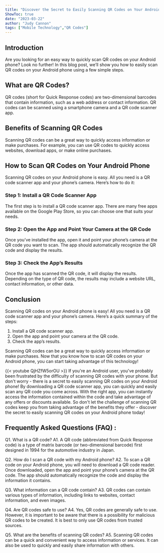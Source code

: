 ```yaml
---
title: "Discover the Secret to Easily Scanning QR Codes on Your Android Phone!"
ShowToc: true 
date: "2023-03-22"
author: "Judy Cannon" 
tags: ["Mobile Technology","QR Codes"]
---
```

## Introduction 

Are you looking for an easy way to quickly scan QR codes on your Android phone? Look no further! In this blog post, we’ll show you how to easily scan QR codes on your Android phone using a few simple steps. 

## What are QR Codes? 

QR codes (short for Quick Response codes) are two-dimensional barcodes that contain information, such as a web address or contact information. QR codes can be scanned using a smartphone camera and a QR code scanner app. 

## Benefits of Scanning QR Codes 

Scanning QR codes can be a great way to quickly access information or make purchases. For example, you can use QR codes to quickly access websites, download apps, or make online purchases. 

## How to Scan QR Codes on Your Android Phone 

Scanning QR codes on your Android phone is easy. All you need is a QR code scanner app and your phone’s camera. Here’s how to do it: 

### Step 1: Install a QR Code Scanner App 

The first step is to install a QR code scanner app. There are many free apps available on the Google Play Store, so you can choose one that suits your needs. 

### Step 2: Open the App and Point Your Camera at the QR Code 

Once you’ve installed the app, open it and point your phone’s camera at the QR code you want to scan. The app should automatically recognize the QR code and display the results. 

### Step 3: Check the App’s Results 

Once the app has scanned the QR code, it will display the results. Depending on the type of QR code, the results may include a website URL, contact information, or other data. 

## Conclusion 

Scanning QR codes on your Android phone is easy! All you need is a QR code scanner app and your phone’s camera. Here’s a quick summary of the steps: 

1. Install a QR code scanner app. 
2. Open the app and point your camera at the QR code. 
3. Check the app’s results. 

Scanning QR codes can be a great way to quickly access information or make purchases. Now that you know how to scan QR codes on your Android phone, you can start taking advantage of this technology!

{{< youtube QjHZfW5orOU >}} 
If you're an Android user, you've probably been frustrated by the difficulty of scanning QR codes with your phone. But don't worry - there is a secret to easily scanning QR codes on your Android phone! By downloading a QR code scanner app, you can quickly and easily scan any QR code you come across. With the right app, you can instantly access the information contained within the code and take advantage of any offers or discounts available. So don't let the challenge of scanning QR codes keep you from taking advantage of the benefits they offer - discover the secret to easily scanning QR codes on your Android phone today!

## Frequently Asked Questions (FAQ) :
Q1. What is a QR code?
A1. A QR code (abbreviated from Quick Response code) is a type of matrix barcode (or two-dimensional barcode) first designed in 1994 for the automotive industry in Japan.

Q2. How do I scan a QR code with my Android phone?
A2. To scan a QR code on your Android phone, you will need to download a QR code reader. Once downloaded, open the app and point your phone’s camera at the QR code. The app should automatically recognize the code and display the information it contains.

Q3. What information can a QR code contain?
A3. QR codes can contain various types of information, including links to websites, contact information, and even images.

Q4. Are QR codes safe to use?
A4. Yes, QR codes are generally safe to use. However, it is important to be aware that there is a possibility for malicious QR codes to be created. It is best to only use QR codes from trusted sources.

Q5. What are the benefits of scanning QR codes?
A5. Scanning QR codes can be a quick and convenient way to access information or services. It can also be used to quickly and easily share information with others.


